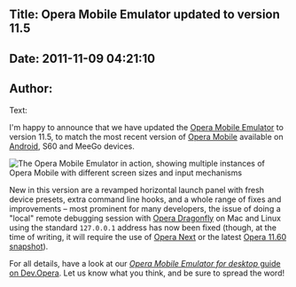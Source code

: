 Title: Opera Mobile Emulator updated to version 11.5
----
Date: 2011-11-09 04:21:10
----
Author: 
----
Text:

<p>I&#39;m happy to announce that we have updated the <a href="http://www.opera.com/developer/tools/mobile/">Opera Mobile Emulator</a> to version 11.5, to match the most recent version of <a href="http://www.opera.com/mobile/">Opera Mobile</a> available on <a href="https://market.android.com/details?id=com.opera.browser">Android</a>, S60 and MeeGo devices.</p>
<div><img src="http://forum-test.oslo.osa/kirby/content/blog/241-opera-mobile-emulator-updated-to-version-115/opera-mobile-emulator.jpg" alt="The Opera Mobile Emulator in action, showing multiple instances of Opera Mobile with different screen sizes and input mechanisms" /></div>
<p>New in this version are a revamped horizontal launch panel with fresh device presets, extra command line hooks, and a whole range of fixes and improvements – most prominent for many developers, the issue of doing a &quot;local&quot; remote debugging session with <a href="http://www.opera.com/dragonfly">Opera Dragonfly</a> on Mac and Linux using the standard <code>127.0.0.1</code> address has now been fixed (though, at the time of writing, it will require the use of <a href="http://www.opera.com/browser/next/">Opera Next</a> or the latest <a href="http://my.opera.com/desktopteam/blog/">Opera 11.60 snapshot</a>).</p>
<p>For all details, have a look at our <a href="http://dev.opera.com/articles/view/opera-mobile-emulator/"><cite>Opera Mobile Emulator for desktop</cite> guide on Dev.Opera</a>. Let us know what you think, and be sure to spread the word!</p>

